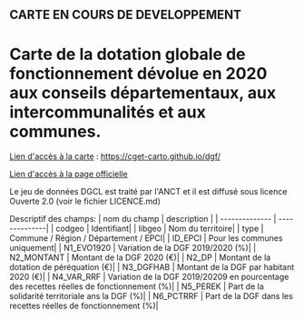 ## CARTE EN COURS DE DEVELOPPEMENT

# Carte de la dotation globale de fonctionnement dévolue en 2020 aux conseils départementaux, aux intercommunalités et aux communes.

[Lien d'accès à la carte](https://cget-carto.github.io/dgf/) : https://cget-carto.github.io/dgf/

[Lien d'accès à la page officielle](http://www.cohesion-territoires.gouv.fr/dotations-collectivites/)

Le jeu de données DGCL est traité par l'ANCT et il est diffusé sous licence Ouverte 2.0 (voir le fichier LICENCE.md)

Descriptif des champs:
| nom du champ | description |
| -------------- | --------------|
| codgeo | Identifiant|
| libgeo | Nom du territoire|
| type | Commune / Région / Département / EPCI|
| ID_EPCI | Pour les communes uniquement|
| N1_EVO1920 | Variation de la DGF 2019/2020 (%)|
| N2_MONTANT | Montant de la DGF 2020 (€)|
| N2_DP | Montant de la dotation de péréquation (€)|
| N3_DGFHAB | Montant de la DGF par habitant 2020 (€)|
| N4_VAR_RRF | Variation de la DGF 2019/20209 en pourcentage des recettes réelles de fonctionnement (%)|
| N5_PEREK | Part de la solidarité territoriale ans la DGF (%)|
| N6_PCTRRF | Part de la DGF dans les recettes réelles de fonctionnement (%)|
